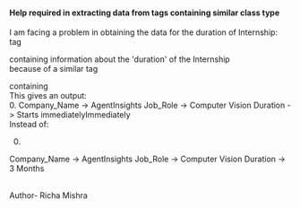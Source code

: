<h4>Help required in extracting data from tags containing similar class type </h4>

<p> I am facing a problem in obtaining the data for the duration of Internship:

<!--<div class="item_body"> 3 Months  </div>--> tag
containing information about the 'duration' of the Internship
<br>
because of a similar tag 
<br>
<!--<div class="item_body" id="start-date-first">--> containing
<!--<span class="start_immediately_mobile">Starts&nbsp;immediately</span>-->
<br>
This gives an output:
<br>
0.
Company_Name -> AgentInsights
Job_Role -> Computer Vision
Duration ->
Starts immediatelyImmediately
<br>
Instead of:

0.
Company_Name -> AgentInsights
Job_Role -> Computer Vision
Duration -> 3 Months
</p>
<br>
Author- Richa Mishra
